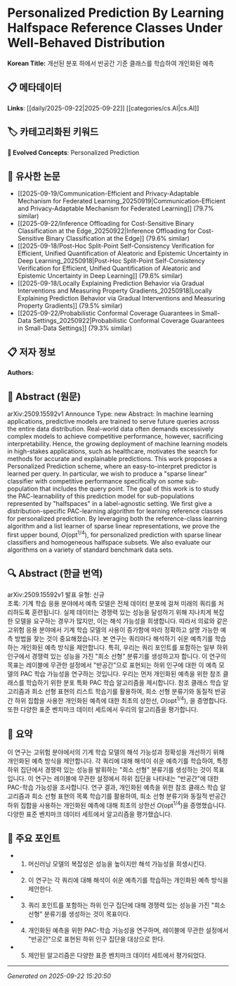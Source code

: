 # Personalized Prediction By Learning Halfspace Reference Classes Under Well-Behaved Distribution

**Korean Title:** 개선된 분포 하에서 반공간 기준 클래스를 학습하여 개인화된 예측

## 📋 메타데이터

**Links**: [[daily/2025-09-22|2025-09-22]] [[categories/cs.AI|cs.AI]]

## 🏷️ 카테고리화된 키워드
**🚀 Evolved Concepts**: Personalized Prediction

## 🔗 유사한 논문
- [[2025-09-19/Communication-Efficient and Privacy-Adaptable Mechanism for Federated Learning_20250919|Communication-Efficient and Privacy-Adaptable Mechanism for Federated Learning]] (79.7% similar)
- [[2025-09-22/Inference Offloading for Cost-Sensitive Binary Classification at the Edge_20250922|Inference Offloading for Cost-Sensitive Binary Classification at the Edge]] (79.6% similar)
- [[2025-09-18/Post-Hoc Split-Point Self-Consistency Verification for Efficient, Unified Quantification of Aleatoric and Epistemic Uncertainty in Deep Learning_20250918|Post-Hoc Split-Point Self-Consistency Verification for Efficient, Unified Quantification of Aleatoric and Epistemic Uncertainty in Deep Learning]] (79.6% similar)
- [[2025-09-18/Locally Explaining Prediction Behavior via Gradual Interventions and Measuring Property Gradients_20250918|Locally Explaining Prediction Behavior via Gradual Interventions and Measuring Property Gradients]] (79.5% similar)
- [[2025-09-22/Probabilistic Conformal Coverage Guarantees in Small-Data Settings_20250922|Probabilistic Conformal Coverage Guarantees in Small-Data Settings]] (79.3% similar)

## 📋 저자 정보

**Authors:** 

## 📄 Abstract (원문)

arXiv:2509.15592v1 Announce Type: new 
Abstract: In machine learning applications, predictive models are trained to serve future queries across the entire data distribution. Real-world data often demands excessively complex models to achieve competitive performance, however, sacrificing interpretability. Hence, the growing deployment of machine learning models in high-stakes applications, such as healthcare, motivates the search for methods for accurate and explainable predictions. This work proposes a Personalized Prediction scheme, where an easy-to-interpret predictor is learned per query. In particular, we wish to produce a "sparse linear" classifier with competitive performance specifically on some sub-population that includes the query point. The goal of this work is to study the PAC-learnability of this prediction model for sub-populations represented by "halfspaces" in a label-agnostic setting. We first give a distribution-specific PAC-learning algorithm for learning reference classes for personalized prediction. By leveraging both the reference-class learning algorithm and a list learner of sparse linear representations, we prove the first upper bound, $O(\mathrm{opt}^{1/4} )$, for personalized prediction with sparse linear classifiers and homogeneous halfspace subsets. We also evaluate our algorithms on a variety of standard benchmark data sets.

## 🔍 Abstract (한글 번역)

arXiv:2509.15592v1 발표 유형: 신규  
초록: 기계 학습 응용 분야에서 예측 모델은 전체 데이터 분포에 걸쳐 미래의 쿼리를 처리하도록 훈련됩니다. 실제 데이터는 경쟁력 있는 성능을 달성하기 위해 지나치게 복잡한 모델을 요구하는 경우가 많지만, 이는 해석 가능성을 희생합니다. 따라서 의료와 같은 고위험 응용 분야에서 기계 학습 모델의 사용이 증가함에 따라 정확하고 설명 가능한 예측 방법을 찾는 것이 중요해졌습니다. 본 연구는 쿼리마다 해석하기 쉬운 예측기를 학습하는 개인화된 예측 방식을 제안합니다. 특히, 우리는 쿼리 포인트를 포함하는 일부 하위 인구에서 경쟁력 있는 성능을 가진 "희소 선형" 분류기를 생성하고자 합니다. 이 연구의 목표는 레이블에 무관한 설정에서 "반공간"으로 표현되는 하위 인구에 대한 이 예측 모델의 PAC 학습 가능성을 연구하는 것입니다. 우리는 먼저 개인화된 예측을 위한 참조 클래스를 학습하기 위한 분포 특화 PAC 학습 알고리즘을 제시합니다. 참조 클래스 학습 알고리즘과 희소 선형 표현의 리스트 학습기를 활용하여, 희소 선형 분류기와 동질적 반공간 하위 집합을 사용한 개인화된 예측에 대한 최초의 상한선, $O(\mathrm{opt}^{1/4} )$, 을 증명합니다. 또한 다양한 표준 벤치마크 데이터 세트에서 우리의 알고리즘을 평가합니다.

## 📝 요약

이 연구는 고위험 분야에서의 기계 학습 모델의 해석 가능성과 정확성을 개선하기 위해 개인화된 예측 방식을 제안합니다. 각 쿼리에 대해 해석이 쉬운 예측기를 학습하여, 특정 하위 집단에서 경쟁력 있는 성능을 발휘하는 "희소 선형" 분류기를 생성하는 것이 목표입니다. 이 연구는 레이블에 무관한 설정에서 하위 집단을 나타내는 "반공간"에 대한 PAC-학습 가능성을 조사합니다. 연구 결과, 개인화된 예측을 위한 참조 클래스 학습 알고리즘과 희소 선형 표현의 목록 학습기를 활용하여, 희소 선형 분류기와 동질적 반공간 하위 집합을 사용하는 개인화된 예측에 대해 최초의 상한선 $O(\mathrm{opt}^{1/4} )$을 증명했습니다. 다양한 표준 벤치마크 데이터 세트에서 알고리즘을 평가했습니다.

## 🎯 주요 포인트

- 1. 머신러닝 모델의 복잡성은 성능을 높이지만 해석 가능성을 희생시킨다.

- 2. 이 연구는 각 쿼리에 대해 해석이 쉬운 예측기를 학습하는 개인화된 예측 방식을 제안한다.

- 3. 쿼리 포인트를 포함하는 하위 인구 집단에 대해 경쟁력 있는 성능을 가진 "희소 선형" 분류기를 생성하는 것이 목표이다.

- 4. 개인화된 예측을 위한 PAC-학습 가능성을 연구하며, 레이블에 무관한 설정에서 "반공간"으로 표현된 하위 인구 집단을 대상으로 한다.

- 5. 제안된 알고리즘은 다양한 표준 벤치마크 데이터 세트에서 평가되었다.

---

*Generated on 2025-09-22 15:20:50*
